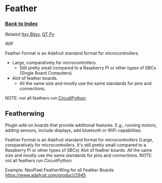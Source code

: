 
# Feather

### [Back to Index](index.md)

*Related* [Itsy Bitsy](itsy_bitsy.md), [QT Py](qt_py.md)


WIP


Feather Format is an Adafruit standard format for microcontrollers.

- Large, comparatively for microcontrollers.  
    - Still pretty small compared to a Raspberry Pi or other types of SBCs (Single Board Computers)
- Alot of feather boards.  
    - All the same size and mostly use the same standards for pins and connections.  

NOTE: not all feathers run [CircuitPython](../circuitpython/index.md).






## Featherwing

Plugin add-on boards that provide additional features.  E.g., running motors, adding sensors, include displays, add bluetooth or WiFi capabliities.

Feather Format is an Adafruit standard format for microcontrollers (Large, comparatively for microcontrollers.  It's still pretty small compared to a Raspberry Pi or other types of SBCs) 
Alot of feather boards.  All the same size and mostly use the same standards for pins and connections.  NOTE: not all feathers run CircuitPython.

Example:  NeoPixel FeatherWing for all Feather Boards https://www.adafruit.com/product/2945

